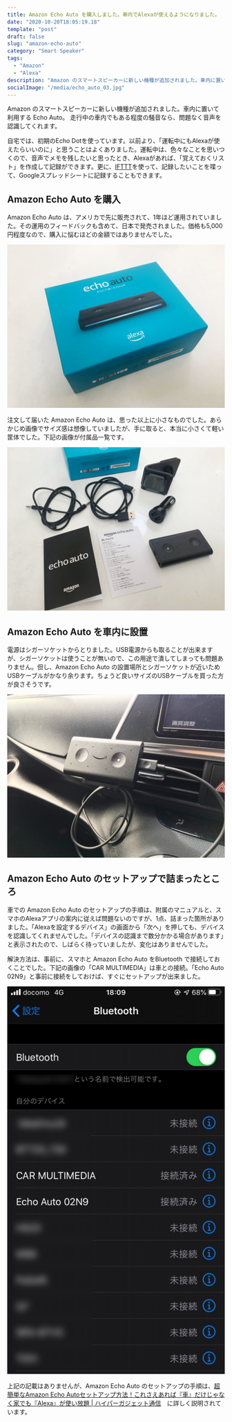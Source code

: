 ```yaml
---
title: Amazon Echo Auto を購入しました。車内でAlexaが使えるようになりました。
date: "2020-10-20T18:05:19.18"
template: "post"
draft: false
slug: "amazon-echo-auto"
category: "Smart Speaker"
tags:
  - "Amazon"
  - "Alexa"
description: "Amazon のスマートスピーカーに新しい機種が追加されました。車内に置いて利用する Echo Auto。 走行中の車内でもある程度の騒音なら、問題なく音声を認識してくれます。"
socialImage: "/media/echo_auto_03.jpg"
---
```



Amazon のスマートスピーカーに新しい機種が追加されました。車内に置いて利用する Echo Auto。 走行中の車内でもある程度の騒音なら、問題なく音声を認識してくれます。

自宅では、初期のEcho Dotを使っています。以前より、「運転中にもAlexaが使えたらいいのに」と思うことはよくありました。運転中は、色々なことを思いつくので、音声でメモを残したいと思ったとき、Alexaがあれば、「覚えておくリスト」を作成して記録ができます。更に、[IFTTT](https://ifttt.com/)を使って、記録したいことを喋って、Googleスプレッドシートに記録することもできます。

## Amazon Echo Auto を購入

Amazon Echo Auto は、アメリカで先に販売されて、1年ほど運用されていました。その運用のフィードバックも含めて、日本で発売されました。価格も5,000円程度なので、購入に悩むほどの金額ではありませんでした。

![Echo Autoのパッケージ](/media/echo_auto_01.jpg)

注文して届いた Amazon Echo Auto は、思った以上に小さなものでした。あらかじめ画像でサイズ感は想像していましたが、手に取ると、本当に小さくて軽い筐体でした。下記の画像が付属品一覧です。

![Echo Autoの付属品の一覧](/media/echo_auto_02.jpg)

## Amazon Echo Auto を車内に設置

電源はシガーソケットからとりました。USB電源からも取ることが出来ますが、シガーソケットは使うことが無いので、この用途で潰してしまっても問題ありません。但し、Amazon Echo Auto の設置場所とシガーソケットが近いためUSBケーブルがかなり余ります。ちょうど良いサイズのUSBケーブルを買った方が良さそうです。

![Echo Autoを車内に設置した様子](/media/echo_auto_03.jpg)

## Amazon Echo Auto のセットアップで詰まったところ

車での Amazon Echo Auto のセットアップの手順は、附属のマニュアルと、スマホのAlexaアプリの案内に従えば問題ないのですが、1点、詰まった箇所がありました。「Alexaを設定するデバイス」の画面から「次へ」を押しても、デバイスを認識してくれませんでした。「デバイスの認識まで数分かかる場合があります」と表示されたので、しばらく待っていましたが、変化はありませんでした。

解決方法は、事前に、スマホと Amazon Echo Auto をBluetooth で接続しておくことでした。下記の画像の「CAR MULTIMEDIA」は車との接続。「Echo Auto 02N9」と事前に接続をしておけば、すぐにセットアップが出来ました。

![スマートフォンのBluetooshで、Echo Autoをまず接続する必要あり](/media/echo_auto_04.jpg)

上記の記載はありませんが、Amazon Echo Auto のセットアップの手順は、[超簡単なAmazon Echo Autoセットアップ方法！これさえあれば『車』だけじゃなく家でも『Alexa』が使い放題 | ハイパーガジェット通信](https://gadgets.evolves.biz/2020/10/02/amazonauto_setup/)　に詳しく説明されています。
